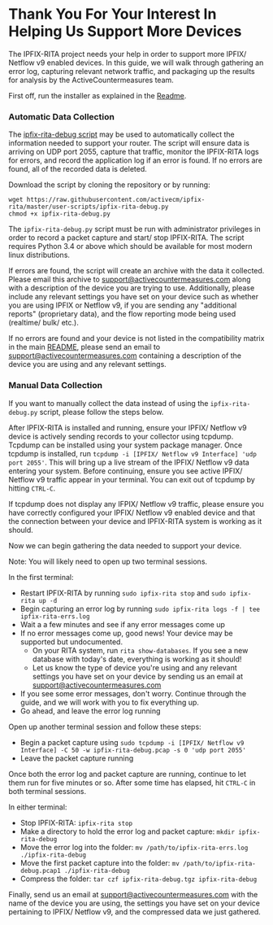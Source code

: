 # Thank You For Your Interest In Helping Us Support More Devices

The IPFIX-RITA project needs your help in order to support more IPFIX/ Netflow v9 enabled devices. In this guide, we will walk through gathering an error log, capturing relevant network traffic, and packaging up the results for analysis by the ActiveCountermeasures team.

First off, run the installer as explained in the [Readme](../README.md).

### Automatic Data Collection
The [ipfix-rita-debug script](../user-scripts/ipfix-rita-debug.py) may be used to automatically collect the information needed to support your router. The script will ensure data is arriving on UDP port 2055, capture that traffic, monitor the IPFIX-RITA logs for errors, and record the application log if an error is found. If no errors are found, all of the recorded data is deleted.

Download the script by cloning the repository or by running:
```
wget https://raw.githubusercontent.com/activecm/ipfix-rita/master/user-scripts/ipfix-rita-debug.py
chmod +x ipfix-rita-debug.py
```

The `ipfix-rita-debug.py` script must be run with administrator privileges in order to record a packet capture and start/ stop IPFIX-RITA. The script requires Python 3.4 or above which should be available for most modern linux distributions.

If errors are found, the script will create an archive with the data it collected. Please email this archive
to support@activecountermeasures.com along with a description of the device you are trying to use. Additionally,
please include any relevant settings you have set on your device such as whether you are using IPFIX or Netflow v9,
if you are sending any "additional reports" (proprietary data), and the flow reporting mode being used (realtime/ bulk/ etc.).

If no errors are found and your device is not listed in the compatibility matrix in the main [README](../README.md),
please send an email to support@activecountermeasures.com containing a description of the device you
are using and any relevant settings.

### Manual Data Collection
If you want to manually collect the data instead of using the `ipfix-rita-debug.py` script, please follow the steps below.

After IPFIX-RITA is installed and running, ensure your IPFIX/ Netflow v9 device is actively sending records to your collector using tcpdump. Tcpdump can be installed using your system package manager. Once tcpdump is installed, run `tcpdump -i [IPFIX/ Netflow v9 Interface] 'udp port 2055'`. This will bring up a live stream of the IPFIX/ Netflow v9 data entering your system. Before continuing, ensure you see active IPFIX/ Netflow v9 traffic appear in your terminal. You can exit out of tcpdump by hitting `CTRL-C`.

If tcpdump does not display any IFPIX/ Netflow v9 traffic, please ensure you have correctly configured
your IPFIX/ Netflow v9 enabled device and that the connection between your device and IPFIX-RITA system
is working as it should.

Now we can begin gathering the data needed to support your device.

Note: You will likely need to open up two terminal sessions.

In the first terminal:
- Restart IPFIX-RITA by running `sudo ipfix-rita stop` and `sudo ipfix-rita up -d`
- Begin capturing an error log by running `sudo ipfix-rita logs -f | tee ipfix-rita-errs.log`
- Wait a a few minutes and see if any error messages come up
- If no error messages come up, good news! Your device may be supported but undocumented.
  - On your RITA system, run `rita show-databases`. If you see a new database with today's date, everything is working as it should!
  - Let us know the type of device you're using and any relevant settings you have set on your device by sending us an email at support@activecountermeasures.com
- If you see some error messages, don't worry. Continue through the guide, and we will work with you to fix everything up.
- Go ahead, and leave the error log running

Open up another terminal session and follow these steps:
- Begin a packet capture using `sudo tcpdump -i [IPFIX/ Netflow v9 Interface] -C 50 -w ipfix-rita-debug.pcap -s 0 'udp port 2055'`
- Leave the packet capture running

Once both the error log and packet capture are running, continue to let them run for five minutes or so. After some time has elapsed, hit `CTRL-C` in both terminal sessions.

In either terminal:
- Stop IPFIX-RITA: `ipfix-rita stop`
- Make a directory to hold the error log and packet capture: `mkdir ipfix-rita-debug`
- Move the error log into the folder: `mv /path/to/ipfix-rita-errs.log ./ipfix-rita-debug`
- Move the first packet capture into the folder: `mv /path/to/ipfix-rita-debug.pcap1 ./ipfix-rita-debug`
- Compress the folder: `tar czf ipfix-rita-debug.tgz ipfix-rita-debug`

Finally, send us an email at support@activecountermeasures.com with the name of the device you are using, the settings you have set on your device pertaining to IPFIX/ Netflow v9, and the compressed data we just gathered.
